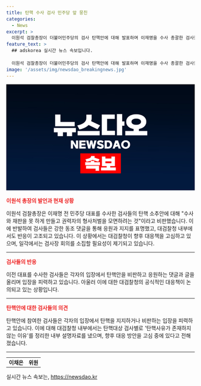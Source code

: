 ```yaml
---
title: 탄핵 수사 검사 민주당 앞 뭉친
categories:
  - News
excerpt: >
  이원석 검찰총장이 더불어민주당의 검사 탄핵안에 대해 발표하며 이재명을 수사 총괄한 검사들에 대한 탄핵을 비판했습니다. 검찰 내부망에는 150개 이상의 댓글이 달리며 이원석 총장의 입장에 동조했습니다. 또한, 이를 지휘한 검사장들도 비판을 표명하며 대검찰청은 대응책을 모색 중인 가운데, 일각에서는 탄핵안이 직권남용에 해당한다는 의견도 나왔습니다. 현재 대검찰청은 대응 방안을 고심 중이며, 검사장 회의에 대해서도 신중한 태도를 취하고 있습니다.
feature_text: >
  ## adskorea 실시간 뉴스 속보입니다.

  이원석 검찰총장이 더불어민주당의 검사 탄핵안에 대해 발표하며 이재명을 수사 총괄한 검사들에 대한 탄핵을 비판했습니다. 검찰 내부망에는 150개 이상의 댓글이 달리며 이원석 총장의 입장에 동조했습니다. 또한, 이를 지휘한 검사장들도 비판을 표명하며 대검찰청은 대응책을 모색 중인 가운데, 일각에서는 탄핵안이 직권남용에 해당한다는 의견도 나왔습니다. 현재 대검찰청은 대응 방안을 고심 중이며, 검사장 회의에 대해서도 신중한 태도를 취하고 있습니다.
image: '/assets/img/newsdao_breakingnews.jpg'
---
```


<p><img src="/assets/img/newsdao_breakingnews.jpg" alt="adskorea 속보" /></p>

<p><strong><b><span style="color: #ee2323;">이원석 총장의 발언과 현재 상황</span></b></strong></p>

<p data-ke-size="size16">이원석 검찰총장은 이재명 전 민주당 대표를 수사한 검사들의 탄핵 소추안에 대해 "수사와 재판을 못 하게 만들고 권력자의 형사처벌을 모면하려는 것"이라고 비판했습니다. 이에 반발하여 검사들은 강한 동조 댓글을 통해 응원과 지지를 표명했고, 대검찰청 내부에서도 반응이 고조되고 있습니다. 이 상황에서는 대검찰청이 향후 대응책을 고심하고 있으며, 일각에서는 검사장 회의를 소집할 필요성이 제기되고 있습니다.</p>

<hr>

<p><strong><b><span style="color: #ee2323;">검사들의 반응</span></b></strong></p>

<p data-ke-size="size16">이전 대표를 수사한 검사들은 각자의 입장에서 탄핵안을 비판하고 응원하는 댓글과 글을 올리며 입장을 피력하고 있습니다. 아울러 이에 대한 대검찰청의 공식적인 대응책이 논의되고 있는 상황입니다.</p>

<hr>

<p><strong><b><span style="color: #ee2323;">탄핵안에 대한 검사들의 의견</span></b></strong></p>

<p data-ke-size="size16">탄핵안에 참여한 검사들은 각자의 입장에서 탄핵을 지지하거나 비판하는 입장을 피력하고 있습니다. 이에 대해 대검찰청 내부에서는 탄핵대상 검사별로 '탄핵사유가 존재하지 않는 이유'를 정리한 내부 설명자료를 냈으며, 향후 대응 방안을 고심 중에 있다고 전해졌습니다.</p>

<hr>

<table>
  <tr>
    <td style="text-align: center; height: 17px;"><b>이채은</b></td>
    <td style="text-align: center; height: 17px;"><b>위원</b></td>
  </tr>
</table>
실시간 뉴스 속보는, <a href="https://newsdao.kr" rel="dofollow">https://newsdao.kr</a>


